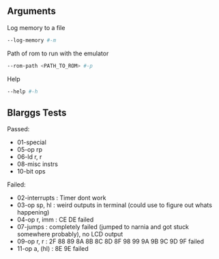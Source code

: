 ## Arguments

Log memory to a file 
```sh
--log-memory #-m
```

Path of rom to run with the emulator
```sh
--rom-path <PATH_TO_ROM> #-p
```

Help
```sh
--help #-h
```

## Blarggs Tests
Passed:
- 01-special
- 05-op rp
- 06-ld r, r
- 08-misc instrs 
- 10-bit ops


Failed:
- 02-interrupts : Timer dont work
- 03-op sp, hl : weird outputs in terminal (could use to figure out whats happening)
- 04-op r, imm : CE DE failed
- 07-jumps : completely failed (jumped to narnia and got stuck somewhere probably), no LCD output
- 09-op r, r : 2F 88 89 8A 8B 8C 8D 8F 98 99 9A 9B 9C 9D 9F failed
- 11-op a, (hl) : 8E 9E failed
